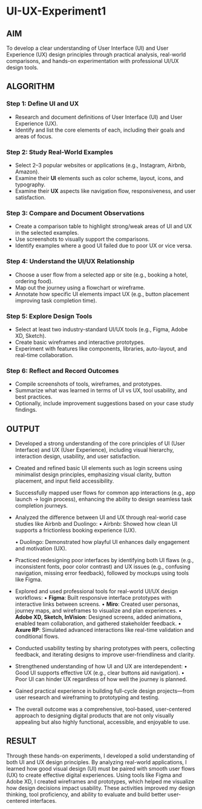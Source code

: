 # UI-UX-Experiment1
## AIM
To develop a clear understanding of User Interface (UI) and User Experience (UX) design principles through practical analysis, real-world comparisons, and hands-on experimentation with professional UI/UX design tools.

## ALGORITHM
### Step 1: Define UI and UX
- Research and document definitions of User Interface (UI) and User Experience (UX).
- Identify and list the core elements of each, including their goals and areas of focus.

### Step 2: Study Real-World Examples
- Select 2–3 popular websites or applications (e.g., Instagram, Airbnb, Amazon).
- Examine their **UI** elements such as color scheme, layout, icons, and typography.
- Examine their **UX** aspects like navigation flow, responsiveness, and user satisfaction.

### Step 3: Compare and Document Observations
- Create a comparison table to highlight strong/weak areas of UI and UX in the selected examples.
- Use screenshots to visually support the comparisons.
- Identify examples where a good UI failed due to poor UX or vice versa.

### Step 4: Understand the UI/UX Relationship
- Choose a user flow from a selected app or site (e.g., booking a hotel, ordering food).
- Map out the journey using a flowchart or wireframe.
- Annotate how specific UI elements impact UX (e.g., button placement improving task completion time).

### Step 5: Explore Design Tools
- Select at least two industry-standard UI/UX tools (e.g., Figma, Adobe XD, Sketch).
- Create basic wireframes and interactive prototypes.
- Experiment with features like components, libraries, auto-layout, and real-time collaboration.

### Step 6: Reflect and Record Outcomes
- Compile screenshots of tools, wireframes, and prototypes.
- Summarize what was learned in terms of UI vs UX, tool usability, and best practices.
- Optionally, include improvement suggestions based on your case study findings.

## OUTPUT
- Developed a strong understanding of the core principles of UI (User Interface) and UX (User Experience), including visual hierarchy, interaction design, usability, and user satisfaction.

- Created and refined basic UI elements such as login screens using minimalist design principles, emphasizing visual clarity, button placement, and input field accessibility.

- Successfully mapped user flows for common app interactions (e.g., app launch → login process), enhancing the ability to design seamless task completion journeys.

- Analyzed the difference between UI and UX through real-world case studies like Airbnb and Duolingo:
  • Airbnb: Showed how clean UI supports a frictionless booking experience (UX).
  
  • Duolingo: Demonstrated how playful UI enhances daily engagement and motivation (UX).

- Practiced redesigning poor interfaces by identifying both UI flaws (e.g., inconsistent fonts, poor color contrast) and UX issues (e.g., confusing navigation, missing error feedback), followed by mockups using tools like Figma.

- Explored and used professional tools for real-world UI/UX design workflows:
  • **Figma**: Built responsive interface prototypes with interactive links between screens.
  • **Miro**: Created user personas, journey maps, and wireframes to visualize and plan experiences.
  • **Adobe XD, Sketch, InVision**: Designed screens, added animations, enabled team collaboration, and gathered stakeholder feedback.
  • **Axure RP**: Simulated advanced interactions like real-time validation and conditional flows.

- Conducted usability testing by sharing prototypes with peers, collecting feedback, and iterating designs to improve user-friendliness and clarity.

- Strengthened understanding of how UI and UX are interdependent:
  • Good UI supports effective UX (e.g., clear buttons aid navigation).
  • Poor UI can hinder UX regardless of how well the journey is planned.

- Gained practical experience in building full-cycle design projects—from user research and wireframing to prototyping and testing.

- The overall outcome was a comprehensive, tool-based, user-centered approach to designing digital products that are not only visually appealing but also highly functional, accessible, and enjoyable to use.

## RESULT
Through these hands-on experiments, I developed a solid understanding of both UI and UX design principles. By analyzing real-world applications, I learned how good visual design (UI) must be paired with smooth user flows (UX) to create effective digital experiences. Using tools like Figma and Adobe XD, I created wireframes and prototypes, which helped me visualize how design decisions impact usability. These activities improved my design thinking, tool proficiency, and ability to evaluate and build better user-centered interfaces.


